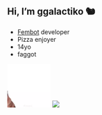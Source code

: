 
## Hi, I’m ggalactiko 🐿


<ul>
  <li><a href="https://galactiko.net">Fembot</a> developer</li>
 <li>Pizza enjoyer</li>
 <li>14yo</li>
 <li>faggot</li>
</ul>

  <img src="https://github.com/ggalactiko/ggalactiko/blob/main/b4647126-0aef-4d19-af4f-ae48cd86e861.gif?raw=true" width="100" height="100" />
  <img src="https://github-readme-stats.vercel.app/api?username=ggalactiko&show_icons=true&theme=radical" height="170" />
</body>
